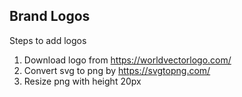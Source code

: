 ## Brand Logos

Steps to add logos

1. Download logo from https://worldvectorlogo.com/
2. Convert svg to png by https://svgtopng.com/
3. Resize png with height 20px
